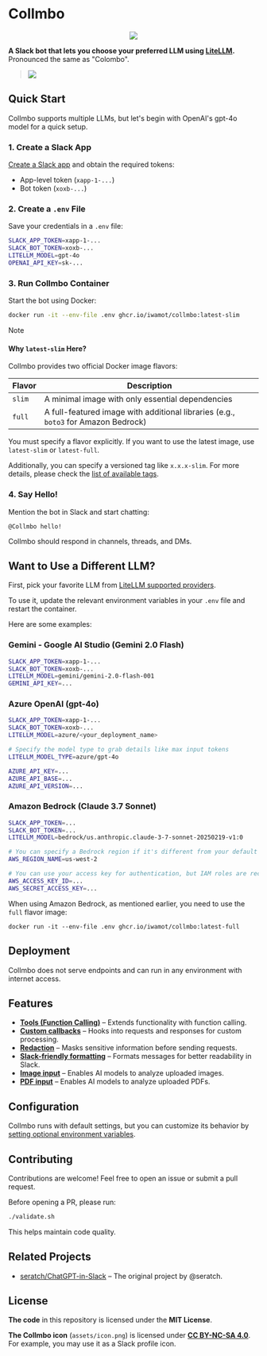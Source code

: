 # Collmbo

<p align="center">
  <img src="https://github.com/user-attachments/assets/b13da1c7-5d2f-4ad3-8c5b-9ef4e500deb8">
</p>

**A Slack bot that lets you choose your preferred LLM using [LiteLLM](https://github.com/BerriAI/litellm).** Pronounced the same as "Colombo".

> ![](https://github.com/user-attachments/assets/a377b868-3673-4798-b415-44e674cf7ae6)

## Quick Start

Collmbo supports multiple LLMs, but let's begin with OpenAI's gpt-4o model for a quick setup.

### 1. Create a Slack App

[Create a Slack app](https://github.com/iwamot/collmbo/wiki/Creating-a-Slack-App) and obtain the required tokens:

- App-level token (`xapp-1-...`)
- Bot token (`xoxb-...`)

### 2. Create a `.env` File

Save your credentials in a `.env` file:

```sh
SLACK_APP_TOKEN=xapp-1-...
SLACK_BOT_TOKEN=xoxb-...
LITELLM_MODEL=gpt-4o
OPENAI_API_KEY=sk-...
```

### 3. Run Collmbo Container

Start the bot using Docker:

```sh
docker run -it --env-file .env ghcr.io/iwamot/collmbo:latest-slim
```

> [!NOTE]
> 
> #### Why `latest-slim` Here?
> 
> Collmbo provides two official Docker image flavors:
> 
> | Flavor | Description |
> |--------|-------------|
> | `slim` | A minimal image with only essential dependencies |
> | `full` | A full-featured image with additional libraries (e.g., `boto3` for Amazon Bedrock) |
> 
> You must specify a flavor explicitly. If you want to use the latest image, use `latest-slim` or `latest-full`.
> 
> Additionally, you can specify a versioned tag like `x.x.x-slim`. For more details, please check the [list of available tags](https://github.com/iwamot/collmbo/pkgs/container/collmbo/versions?filters%5Bversion_type%5D=tagged).

### 4. Say Hello!

Mention the bot in Slack and start chatting:

```
@Collmbo hello!
```

Collmbo should respond in channels, threads, and DMs.

## Want to Use a Different LLM?

First, pick your favorite LLM from [LiteLLM supported providers](https://docs.litellm.ai/docs/providers).

To use it, update the relevant environment variables in your `.env` file and restart the container.

Here are some examples:

### Gemini - Google AI Studio (Gemini 2.0 Flash)

```sh
SLACK_APP_TOKEN=xapp-1-...
SLACK_BOT_TOKEN=xoxb-...
LITELLM_MODEL=gemini/gemini-2.0-flash-001
GEMINI_API_KEY=...
```

### Azure OpenAI (gpt-4o)

```sh
SLACK_APP_TOKEN=xapp-1-...
SLACK_BOT_TOKEN=xoxb-...
LITELLM_MODEL=azure/<your_deployment_name>

# Specify the model type to grab details like max input tokens
LITELLM_MODEL_TYPE=azure/gpt-4o

AZURE_API_KEY=...
AZURE_API_BASE=...
AZURE_API_VERSION=...
```

### Amazon Bedrock (Claude 3.7 Sonnet)

```sh
SLACK_APP_TOKEN=...
SLACK_BOT_TOKEN=...
LITELLM_MODEL=bedrock/us.anthropic.claude-3-7-sonnet-20250219-v1:0

# You can specify a Bedrock region if it's different from your default AWS region
AWS_REGION_NAME=us-west-2

# You can use your access key for authentication, but IAM roles are recommended
AWS_ACCESS_KEY_ID=...
AWS_SECRET_ACCESS_KEY=...
```

When using Amazon Bedrock, as mentioned earlier, you need to use the `full` flavor image:

```
docker run -it --env-file .env ghcr.io/iwamot/collmbo:latest-full
```

## Deployment

Collmbo does not serve endpoints and can run in any environment with internet access.

## Features

- **[Tools (Function Calling)](https://github.com/iwamot/collmbo/wiki/Tools-(Function-Calling))** – Extends functionality with function calling.
- **[Custom callbacks](https://github.com/iwamot/collmbo/wiki/Custom-callbacks)** – Hooks into requests and responses for custom processing.
- **[Redaction](https://github.com/iwamot/collmbo/wiki/Redaction)** – Masks sensitive information before sending requests.
- **[Slack-friendly formatting](https://github.com/iwamot/collmbo/wiki/Slack%E2%80%90friendly-formatting)** – Formats messages for better readability in Slack.
- **[Image input](https://github.com/iwamot/collmbo/wiki/Image-input)** – Enables AI models to analyze uploaded images.
- **[PDF input](https://github.com/iwamot/collmbo/wiki/PDF-input)** – Enables AI models to analyze uploaded PDFs.

## Configuration

Collmbo runs with default settings, but you can customize its behavior by [setting optional environment variables](https://github.com/iwamot/collmbo/wiki/Optional-Settings).

## Contributing

Contributions are welcome! Feel free to open an issue or submit a pull request.

Before opening a PR, please run:

```sh
./validate.sh
```

This helps maintain code quality.

## Related Projects

- [seratch/ChatGPT-in-Slack](https://github.com/seratch/ChatGPT-in-Slack) – The original project by @seratch.

## License

**The code** in this repository is licensed under the **MIT License**.

**The Collmbo icon** (`assets/icon.png`) is licensed under **[CC BY-NC-SA 4.0](https://creativecommons.org/licenses/by-nc-sa/4.0/)**. For example, you may use it as a Slack profile icon.
